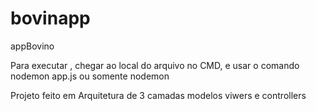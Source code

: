 # bovinapp
appBovino

Para executar ,
chegar ao local do arquivo no CMD, e usar o comando
nodemon app.js ou somente nodemon

Projeto feito em Arquitetura de 3 camadas
modelos viwers e controllers
